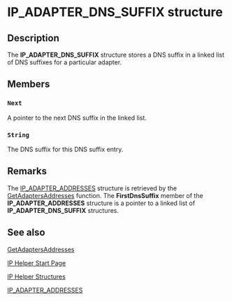 # IP_ADAPTER_DNS_SUFFIX structure

## Description

The
**IP_ADAPTER_DNS_SUFFIX** structure stores a DNS suffix in a linked list of DNS suffixes for a particular adapter.

## Members

### `Next`

A pointer to the next DNS suffix in the linked list.

### `String`

The DNS suffix for this DNS suffix entry.

## Remarks

The [IP_ADAPTER_ADDRESSES](https://learn.microsoft.com/windows/desktop/api/iptypes/ns-iptypes-ip_adapter_addresses_lh) structure is retrieved by the [GetAdaptersAddresses](https://learn.microsoft.com/windows/desktop/api/iphlpapi/nf-iphlpapi-getadaptersaddresses) function. The **FirstDnsSuffix** member of the **IP_ADAPTER_ADDRESSES** structure is a pointer to a linked list of **IP_ADAPTER_DNS_SUFFIX** structures.

## See also

[GetAdaptersAddresses](https://learn.microsoft.com/windows/desktop/api/iphlpapi/nf-iphlpapi-getadaptersaddresses)

[IP Helper Start Page](https://learn.microsoft.com/windows/desktop/IpHlp/ip-helper-start-page)

[IP Helper Structures](https://learn.microsoft.com/windows/desktop/IpHlp/ip-helper-structures)

[IP_ADAPTER_ADDRESSES](https://learn.microsoft.com/windows/desktop/api/iptypes/ns-iptypes-ip_adapter_addresses_lh)